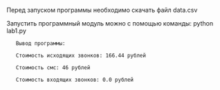 ﻿Перед запуском программы необходимо скачать файл data.csv
    
Запустить программный модуль можно с помощью команды: python lab1.py

       Вывод программы:

       Стоимость исходящих звонков: 166.44 рублей
          
       Стоимость смс: 46 рублей
           
       Стоимость входящих звонков: 0.0 рублей

